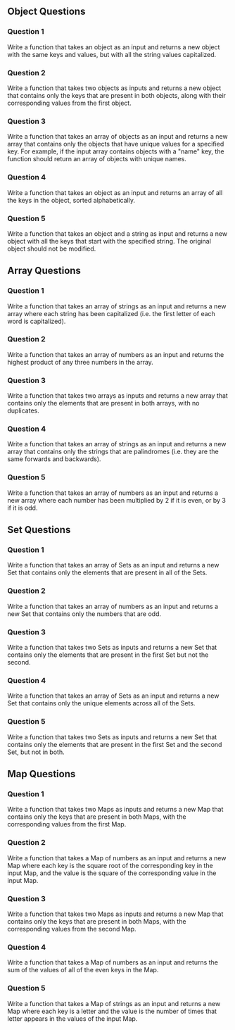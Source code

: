 ## Object Questions

### Question 1

Write a function that takes an object as an input and returns a new object with the same keys and values, but with all the string values capitalized.

### Question 2

Write a function that takes two objects as inputs and returns a new object that contains only the keys that are present in both objects, along with their corresponding values from the first object.

### Question 3

Write a function that takes an array of objects as an input and returns a new array that contains only the objects that have unique values for a specified key. For example, if the input array contains objects with a "name" key, the function should return an array of objects with unique names.

### Question 4

Write a function that takes an object as an input and returns an array of all the keys in the object, sorted alphabetically.

### Question 5

Write a function that takes an object and a string as input and returns a new object with all the keys that start with the specified string. The original object should not be modified.

## Array Questions

### Question 1

Write a function that takes an array of strings as an input and returns a new array where each string has been capitalized (i.e. the first letter of each word is capitalized).

### Question 2

Write a function that takes an array of numbers as an input and returns the highest product of any three numbers in the array.

### Question 3

Write a function that takes two arrays as inputs and returns a new array that contains only the elements that are present in both arrays, with no duplicates.

### Question 4

Write a function that takes an array of strings as an input and returns a new array that contains only the strings that are palindromes (i.e. they are the same forwards and backwards).

### Question 5

Write a function that takes an array of numbers as an input and returns a new array where each number has been multiplied by 2 if it is even, or by 3 if it is odd.

## Set Questions

### Question 1

Write a function that takes an array of Sets as an input and returns a new Set that contains only the elements that are present in all of the Sets.

### Question 2

Write a function that takes an array of numbers as an input and returns a new Set that contains only the numbers that are odd.

### Question 3

Write a function that takes two Sets as inputs and returns a new Set that contains only the elements that are present in the first Set but not the second.

### Question 4

Write a function that takes an array of Sets as an input and returns a new Set that contains only the unique elements across all of the Sets.

### Question 5

Write a function that takes two Sets as inputs and returns a new Set that contains only the elements that are present in the first Set and the second Set, but not in both.

## Map Questions

### Question 1

Write a function that takes two Maps as inputs and returns a new Map that contains only the keys that are present in both Maps, with the corresponding values from the first Map.

### Question 2

Write a function that takes a Map of numbers as an input and returns a new Map where each key is the square root of the corresponding key in the input Map, and the value is the square of the corresponding value in the input Map.

### Question 3

Write a function that takes two Maps as inputs and returns a new Map that contains only the keys that are present in both Maps, with the corresponding values from the second Map.

### Question 4

Write a function that takes a Map of numbers as an input and returns the sum of the values of all of the even keys in the Map.

### Question 5

Write a function that takes a Map of strings as an input and returns a new Map where each key is a letter and the value is the number of times that letter appears in the values of the input Map.

